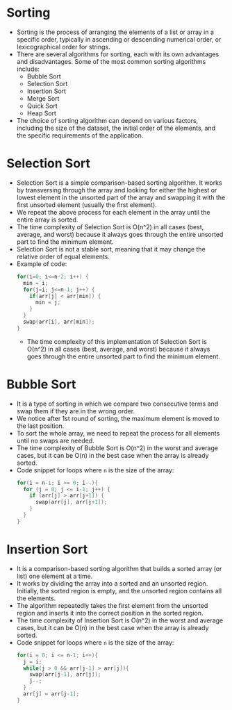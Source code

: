 # Sorting
- Sorting is the process of arranging the elements of a list or array in a specific order, typically in ascending or descending numerical order, or lexicographical order for strings.
- There are several algorithms for sorting, each with its own advantages and disadvantages. Some of the most common sorting algorithms include:
  - Bubble Sort
  - Selection Sort
  - Insertion Sort
  - Merge Sort
  - Quick Sort
  - Heap Sort
- The choice of sorting algorithm can depend on various factors, including the size of the dataset, the initial order of the elements, and the specific requirements of the application.

# Selection Sort
- Selection Sort is a simple comparison-based sorting algorithm. It works by transversing through the array and looking for either the highest or lowest element in the unsorted part of the array and swapping it with the first unsorted element (usually the first element).
- We repeat the above process for each element in the array until the entire array is sorted.
- The time complexity of Selection Sort is O(n^2) in all cases (best, average, and worst) because it always goes through the entire unsorted part to find the minimum element.
- Selection Sort is not a stable sort, meaning that it may change the relative order of equal elements.
- Example of code:
  ```cpp
  for(i=0; i<=n-2; i++) {
    min = i;
    for(j=i; j<=n-1; j++) {
      if(arr[j] < arr[min]) {
        min = j;
      }
    }
    swap(arr[i], arr[min]);
  }
  ```
  - The time complexity of this implementation of Selection Sort is O(n^2) in all cases (best, average, and worst) because it always goes through the entire unsorted part to find the minimum element.

# Bubble Sort
- It is a type of sorting in which we compare two consecutive terms and swap them if they are in the wrong order.
- We notice after 1st round of sorting, the maximum element is moved to the last position.
- To sort the whole array, we need to repeat the process for all elements until no swaps are needed.
- The time complexity of Bubble Sort is O(n^2) in the worst and average cases, but it can be O(n) in the best case when the array is already sorted.
- Code snippet for loops where `n` is the size of the array:
  ```cpp
  for(i = n-1; i >= 0; i--){
    for (j = 0; j <= i-1; j++) {
      if (arr[j] > arr[j+1]) {
        swap(arr[j], arr[j+1]);
      }
    }
  }
  ```

# Insertion Sort
- It is a comparison-based sorting algorithm that builds a sorted array (or list) one element at a time.
- It works by dividing the array into a sorted and an unsorted region. Initially, the sorted region is empty, and the unsorted region contains all the elements.
- The algorithm repeatedly takes the first element from the unsorted region and inserts it into the correct position in the sorted region.
- The time complexity of Insertion Sort is O(n^2) in the worst and average cases, but it can be O(n) in the best case when the array is already sorted.
- Code snippet for loops where `n` is the size of the array:
  ```cpp
  for(i = 0; i <= n-1; i++){
    j = i;
    while(j > 0 && arr[j-1] > arr[j]){
      swap(arr[j-1], arr[j]);
      j--;
    }
    arr[j] = arr[j-1];
  }
  ```